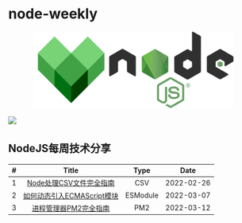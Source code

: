 # node-weekly

<div align="center">
  <img src="./node.png" width="80%">
</div>

<p>
  <img src="https://github.com/Aaronlamz/node-weekly/actions/workflows/deploy.yml/badge.svg">
</p>

## NodeJS每周技术分享

| # | Title | Type  | Date |
| :---: | :---: | :---: | :---: |
| 1 | [Node处理CSV文件完全指南](./articles/001/index.md) | CSV | 2022-02-26
| 2 | [如何动态引入ECMAScript模块](./articles/002/index.md) | ESModule | 2022-03-07
| 3 | [进程管理器PM2完全指南](./articles/003/index.md) | PM2 | 2022-03-12

